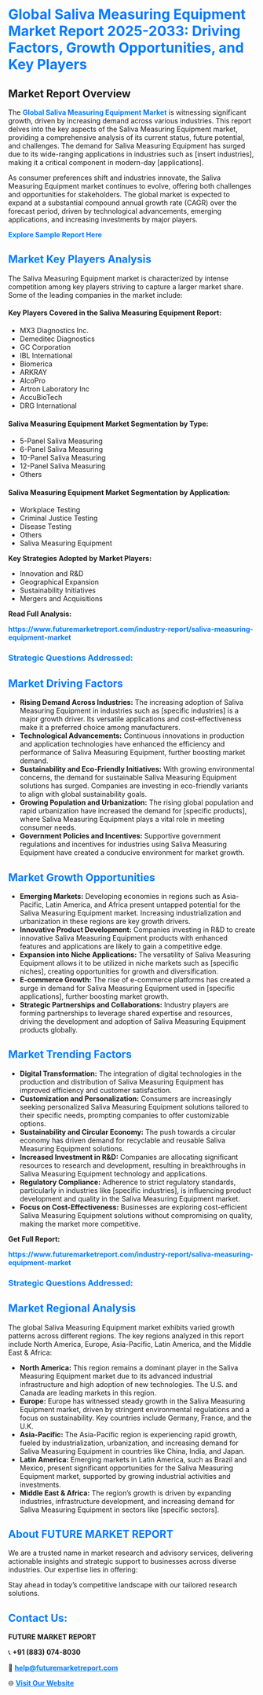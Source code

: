 <h1 style="color: #007BFF;">Global Saliva Measuring Equipment Market Report 2025-2033: Driving Factors, Growth Opportunities, and Key Players</h1>

<section id="overview">
<h2>Market Report Overview</h2>
<p>The <a href="https://www.futuremarketreport.com/industry-report/saliva-measuring-equipment-market" style="color: #007BFF; text-decoration: none;"><strong>Global Saliva Measuring Equipment Market</strong></a> is witnessing significant growth, driven by increasing demand across various industries. This report delves into the key aspects of the Saliva Measuring Equipment market, providing a comprehensive analysis of its current status, future potential, and challenges. The demand for Saliva Measuring Equipment has surged due to its wide-ranging applications in industries such as [insert industries], making it a critical component in modern-day [applications].</p>
<p>As consumer preferences shift and industries innovate, the Saliva Measuring Equipment market continues to evolve, offering both challenges and opportunities for stakeholders. The global market is expected to expand at a substantial compound annual growth rate (CAGR) over the forecast period, driven by technological advancements, emerging applications, and increasing investments by major players.</p>
</section>

<section id="overview">
<p><a href="https://www.futuremarketreport.com/request-sample/reportId=122380" style="color: #007BFF; text-decoration: none;"><strong>Explore Sample Report Here</strong></a></p>
</section>

<section id="key-players">
<h2 style="color: #007BFF;">Market Key Players Analysis</h2>
<p>The Saliva Measuring Equipment market is characterized by intense competition among key players striving to capture a larger market share. Some of the leading companies in the market include:</p>
<h4>Key Players Covered in the Saliva Measuring Equipment Report:</h4>
<ul><li>MX3 Diagnostics Inc.</li><li>Demeditec Diagnostics</li><li>GC Corporation</li><li>IBL International</li><li>Biomerica</li><li>ARKRAY</li><li>AlcoPro</li><li>Artron Laboratory Inc</li><li>AccuBioTech</li><li>DRG International</li></ul>
<h4>Saliva Measuring Equipment Market Segmentation by Type:</h4>
<ul><li>5-Panel Saliva Measuring</li><li>6-Panel Saliva Measuring</li><li>10-Panel Saliva Measuring</li><li>12-Panel Saliva Measuring</li><li>Others</li></ul>

<h4>Saliva Measuring Equipment Market Segmentation by Application:</h4>
<ul><li>Workplace Testing</li><li>Criminal Justice Testing</li><li>Disease Testing</li><li>Others</li><li>Saliva Measuring Equipment</li></ul>
<p><strong>Key Strategies Adopted by Market Players:</strong></p>
<ul>
<li>Innovation and R&D</li>
<li>Geographical Expansion</li>
<li>Sustainability Initiatives</li>
<li>Mergers and Acquisitions</li>
</ul>
</section>

<section>
<p><strong>Read Full Analysis: </strong></p><a href="https://www.futuremarketreport.com/industry-report/saliva-measuring-equipment-market" style="color: #007BFF; text-decoration: none;"><strong>https://www.futuremarketreport.com/industry-report/saliva-measuring-equipment-market</strong></a>
<h3 style="color: #007BFF;">Strategic Questions Addressed:</h3>
</section>

<section id="driving-factors">
<h2 style="color: #007BFF;">Market Driving Factors</h2>
<ul>
<li><strong>Rising Demand Across Industries:</strong> The increasing adoption of Saliva Measuring Equipment in industries such as [specific industries] is a major growth driver. Its versatile applications and cost-effectiveness make it a preferred choice among manufacturers.</li>
<li><strong>Technological Advancements:</strong> Continuous innovations in production and application technologies have enhanced the efficiency and performance of Saliva Measuring Equipment, further boosting market demand.</li>
<li><strong>Sustainability and Eco-Friendly Initiatives:</strong> With growing environmental concerns, the demand for sustainable Saliva Measuring Equipment solutions has surged. Companies are investing in eco-friendly variants to align with global sustainability goals.</li>
<li><strong>Growing Population and Urbanization:</strong> The rising global population and rapid urbanization have increased the demand for [specific products], where Saliva Measuring Equipment plays a vital role in meeting consumer needs.</li>
<li><strong>Government Policies and Incentives:</strong> Supportive government regulations and incentives for industries using Saliva Measuring Equipment have created a conducive environment for market growth.</li>
</ul>
</section>

<section id="growth-opportunities">
<h2 style="color: #007BFF;">Market Growth Opportunities</h2>
<ul>
<li><strong>Emerging Markets:</strong> Developing economies in regions such as Asia-Pacific, Latin America, and Africa present untapped potential for the Saliva Measuring Equipment market. Increasing industrialization and urbanization in these regions are key growth drivers.</li>
<li><strong>Innovative Product Development:</strong> Companies investing in R&D to create innovative Saliva Measuring Equipment products with enhanced features and applications are likely to gain a competitive edge.</li>
<li><strong>Expansion into Niche Applications:</strong> The versatility of Saliva Measuring Equipment allows it to be utilized in niche markets such as [specific niches], creating opportunities for growth and diversification.</li>
<li><strong>E-commerce Growth:</strong> The rise of e-commerce platforms has created a surge in demand for Saliva Measuring Equipment used in [specific applications], further boosting market growth.</li>
<li><strong>Strategic Partnerships and Collaborations:</strong> Industry players are forming partnerships to leverage shared expertise and resources, driving the development and adoption of Saliva Measuring Equipment products globally.</li>
</ul>
</section>

<section id="trending-factors">
<h2 style="color: #007BFF;">Market Trending Factors</h2>
<ul>
<li><strong>Digital Transformation:</strong> The integration of digital technologies in the production and distribution of Saliva Measuring Equipment has improved efficiency and customer satisfaction.</li>
<li><strong>Customization and Personalization:</strong> Consumers are increasingly seeking personalized Saliva Measuring Equipment solutions tailored to their specific needs, prompting companies to offer customizable options.</li>
<li><strong>Sustainability and Circular Economy:</strong> The push towards a circular economy has driven demand for recyclable and reusable Saliva Measuring Equipment solutions.</li>
<li><strong>Increased Investment in R&D:</strong> Companies are allocating significant resources to research and development, resulting in breakthroughs in Saliva Measuring Equipment technology and applications.</li>
<li><strong>Regulatory Compliance:</strong> Adherence to strict regulatory standards, particularly in industries like [specific industries], is influencing product development and quality in the Saliva Measuring Equipment market.</li>
<li><strong>Focus on Cost-Effectiveness:</strong> Businesses are exploring cost-efficient Saliva Measuring Equipment solutions without compromising on quality, making the market more competitive.</li>
</ul>
</section>

<section>
<p><strong>Get Full Report: </strong></p><a href="https://www.futuremarketreport.com/industry-report/saliva-measuring-equipment-market" style="color: #007BFF; text-decoration: none;"><strong>https://www.futuremarketreport.com/industry-report/saliva-measuring-equipment-market</strong></a>
<h3 style="color: #007BFF;">Strategic Questions Addressed:</h3>
</section>


<section id="regional-analysis">
<h2 style="color: #007BFF;">Market Regional Analysis</h2>
<p>The global Saliva Measuring Equipment market exhibits varied growth patterns across different regions. The key regions analyzed in this report include North America, Europe, Asia-Pacific, Latin America, and the Middle East & Africa:</p>
<ul>
<li><strong>North America:</strong> This region remains a dominant player in the Saliva Measuring Equipment market due to its advanced industrial infrastructure and high adoption of new technologies. The U.S. and Canada are leading markets in this region.</li>
<li><strong>Europe:</strong> Europe has witnessed steady growth in the Saliva Measuring Equipment market, driven by stringent environmental regulations and a focus on sustainability. Key countries include Germany, France, and the U.K.</li>
<li><strong>Asia-Pacific:</strong> The Asia-Pacific region is experiencing rapid growth, fueled by industrialization, urbanization, and increasing demand for Saliva Measuring Equipment in countries like China, India, and Japan.</li>
<li><strong>Latin America:</strong> Emerging markets in Latin America, such as Brazil and Mexico, present significant opportunities for the Saliva Measuring Equipment market, supported by growing industrial activities and investments.</li>
<li><strong>Middle East & Africa:</strong> The region’s growth is driven by expanding industries, infrastructure development, and increasing demand for Saliva Measuring Equipment in sectors like [specific sectors].</li>
</ul>
</section>

<footer>
<h2 style="color: #007BFF;">About FUTURE MARKET REPORT</h2>
<p>We are a trusted name in market research and advisory services, delivering actionable insights and strategic support to businesses across diverse industries. Our expertise lies in offering:</p>

<p>Stay ahead in today’s competitive landscape with our tailored research solutions.</p>

<h2 style="color: #007BFF;">Contact Us:</h2>
<p><strong>FUTURE MARKET REPORT</strong></p>
<p>📞 <strong>+91 (883) 074-8030</strong></p>
<p>📧 <strong><a href="mailto:help@futuremarketreport.com" style="color: #007BFF;">help@futuremarketreport.com</a></strong></p>
<p>🌐 <strong><a href="https://www.futuremarketreport.com/" style="color: #007BFF;">Visit Our Website</a></strong></p>
</footer>